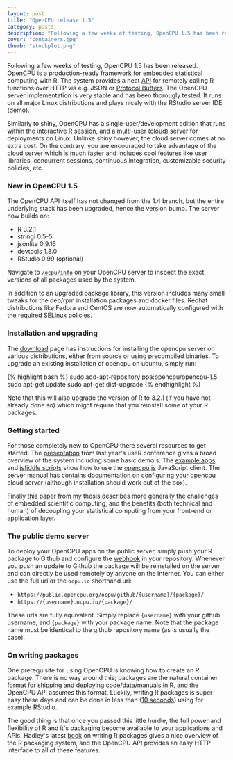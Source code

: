 ```yaml
---
layout: post
title: "OpenCPU release 1.5"
category: posts
description: "Following a few weeks of testing, OpenCPU 1.5 has been released. OpenCPU is a production-ready framework for embedded statistical computing with R. The system provides a neat API for remotely calling R functions over HTTP via e.g. JSON or Protocol Buffers. The OpenCPU server implementation is very stable and has been thorougly tested. It runs on all major Linux distributions and plays nicely with the RStudio server IDE."
cover: "containers.jpg"
thumb: "stockplot.png"
---
```


Following a few weeks of testing, OpenCPU 1.5 has been released. OpenCPU is a production-ready framework for embedded statistical computing with R. The system provides a neat [API](https://www.opencpu.org/api.html) for remotely calling R functions over HTTP via e.g. JSON or [Protocol Buffers](https://gist.github.com/jeroenooms/1984c784a6eff71f508f). The OpenCPU server implementation is very stable and has been thorougly tested. It runs on all major Linux distributions and plays nicely with the RStudio server IDE ([demo](https://youtu.be/kAfVWxiZ-Cc?t=847)). 

Similarly to shiny, OpenCPU has a single-user/development edition that runs within the interactive R session, and a multi-user (cloud) server for deployments on Linux. Unlinke shiny however, the cloud server comes at no extra cost. On the contrary: you are encouraged to take advantage of the cloud server which is much faster and includes cool features like user libraries, concurrent sessions, continuous integration, customizable security policies, etc. 

### New in OpenCPU 1.5

The OpenCPU API itself has not changed from the 1.4 branch, but the entire underlying stack has been upgraded, hence the version bump. The server now builds on:

 - R 3.2.1
 - stringi 0.5-5
 - jsonlite 0.9.16
 - devtools 1.8.0
 - RStudio 0.99 (optional)

Navigate to [`/ocpu/info`](https://public.opencpu.org/ocpu/info) on your OpenCPU server to inspect the exact versions of all packages used by the system. 

In addition to an upgraded package library, this version includes many small tweaks for the deb/rpm installation packages and docker files. Redhat distributions like Fedora and CentOS are now automatically configured with the required SELinux policies. 

### Installation and upgrading

The [download](https://www.opencpu.org/download.html) page has instructions for installing the opencpu server on various distributions, either from source or using precompiled binaries. To upgrade an existing installation of opencpu on ubuntu, simply run:

{% highlight bash %}
sudo add-apt-repository ppa:opencpu/opencpu-1.5
sudo apt-get update
sudo apt-get dist-upgrade
{% endhighlight %} 

Note that this will also upgrade the version of R to 3.2.1 (if you have not already done so) which might require that you reinstall some of your R packages.

### Getting started

For those completely new to OpenCPU there several resources to get started. The [presentation](https://youtu.be/kAfVWxiZ-Cc) from last year's useR conference gives a broad overview of the system including some basic demo's. The [example apps](https://www.opencpu.org/apps.html) and [jsfiddle scripts](http://jsfiddle.net/user/opencpu/fiddles/) show how to use the [opencpu.js](https://www.opencpu.org/jslib.html) JavaScript client. The [server manual](http://opencpu.github.io/server-manual/opencpu-server.pdf) has contains documentation on configuring your opencpu cloud server (although installation should work out of the box). 

Finally this [paper](http://arxiv.org/abs/1406.4806) from my thesis describes more generally the challenges of embedded scientific computing, and the benefits (both technical and human) of decoupling your statistical computing from your front-end or application layer. 

### The public demo server

To deploy your OpenCPU apps on the public server, simply push your R package to Github and configure the [webhook](https://www.opencpu.org/api.html#api-ci) in your repository. Whenever you push an update to Github the package will be reinstalled on the server and can directly be used remotely by anyone on the internet. You can either use the full url or the `ocpu.io` shorthand url:

 - `https://public.opencpu.org/ocpu/github/{username}/{package}/`
 - `https://{username}.ocpu.io/{package}/`

These urls are fully equivalent. Simply replace `{username}` with your github username, and `{package}` with your package name. Note that the package name must be identical to the github repository name (as is usually the case).

### On writing packages 

One prerequisite for using OpenCPU is knowing how to create an R package. There is no way around this; packages are the natural container format for shipping and deploying code/data/manuals in R, and the OpenCPU API assumes this format. Luckily, writing R packages is super easy these days and can be done in less than ([10 seconds](https://youtu.be/kAfVWxiZ-Cc?t=847)) using for example RStudio. 

The good thing is that once you passed this little hurdle, the full power and flexibility of R and it's packaging become available to your applications and APIs. Hadley's latest [book](http://r-pkgs.had.co.nz/) on writing R packages gives a nice overview of the R packaging system, and the OpenCPU API provides an easy HTTP interface to all of these features. 
